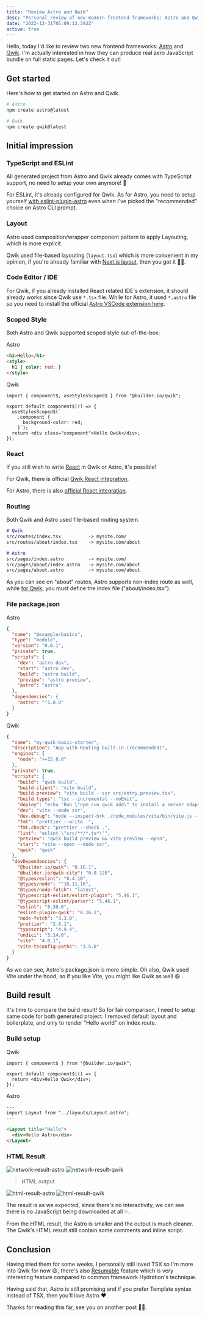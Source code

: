 ```yaml
---
title: "Review Astro and Qwik"
desc: "Personal review of new modern frontend frameworks: Astro and Qwik"
date: "2022-12-31T05:09:13.392Z"
active: true
---
```


Hello, today I'd like to review two new frontend frameworks: [Astro](https://astro.build/) and [Qwik](https://qwik.builder.io/). I'm actually interested in how they can produce real zero JavaScript bundle on full static pages. Let's check it out!

## Get started

Here's how to get started on Astro and Qwik.

```sh
# Astro
npm create astro@latest

# Qwik
npm create qwik@latest
```

## Initial impression

### TypeScript and ESLint

All generated project from Astro and Qwik already comes with TypeScript support, no need to setup your own anymore! 🎉 

For ESLint, it's already configured for Qwik. As for Astro, you need to setup yourself [with eslint-plugin-astro](https://ota-meshi.github.io/eslint-plugin-astro/user-guide/) even when I've picked the "recommended" choice on Astro CLI prompt.

### Layout

Astro used composition/wrapper component pattern to apply Layouting, which is more explicit.

Qwik used file-based layouting (`layout.tsx`) which is more convenient in my opinion, if you're already familiar with [Next.js layout](https://nextjs.org/docs/basic-features/layouts), then you got it 💪🏻.

### Code Editor / IDE

For Qwik, if you already installed React related IDE's extension, it should already works since Qwik use `*.tsx` file. While for Astro, it used `*.astro` file so you need to install the official [Astro VSCode extension here](https://marketplace.visualstudio.com/items?itemName=astro-build.astro-vscode).

### Scoped Style

Both Astro and Qwik supported scoped style out-of-the-box:

Astro

```html
<h1>Hello</h1>
<style>
  h1 { color: red; }
</style>
```

Qwik

```tsx
import { component$, useStylesScoped$ } from "@builder.io/qwik";

export default component$(() => {
  useStylesScoped$(`
    .component {
      background-color: red;
    }`);
  return <div class="component">Hello Qwik</div>;
});
```

### React

If you still wish to write [React](https://reactjs.org/) in Qwik or Astro, it's possible!

For Qwik, there is official [Qwik React integration](https://qwik.builder.io/integrations/integration/react/).

For Astro, there is also [official React integration](https://docs.astro.build/en/guides/integrations-guide/react/).

### Routing

Both Qwik and Astro used file-based routing system. 

```md
# Qwik
src/routes/index.tsx          -> mysite.com/
src/routes/about/index.tsx    -> mysite.com/about

# Astro
src/pages/index.astro         -> mysite.com/
src/pages/about/index.astro   -> mysite.com/about
src/pages/about.astro         -> mysite.com/about
```

As you can see on "about" routes, Astro supports non-index route as well, while [for Qwik](https://qwik.builder.io/qwikcity/routing/overview/), you must define the index file ("about/index.tsx"). 

### File package.json

Astro

```json
{
  "name": "@example/basics",
  "type": "module",
  "version": "0.0.1",
  "private": true,
  "scripts": {
    "dev": "astro dev",
    "start": "astro dev",
    "build": "astro build",
    "preview": "astro preview",
    "astro": "astro"
  },
  "dependencies": {
    "astro": "^1.8.0"
  }
}
```

Qwik

```json
{
  "name": "my-qwik-basic-starter",
  "description": "App with Routing built-in (recommended)",
  "engines": {
    "node": ">=15.0.0"
  },
  "private": true,
  "scripts": {
    "build": "qwik build",
    "build.client": "vite build",
    "build.preview": "vite build --ssr src/entry.preview.tsx",
    "build.types": "tsc --incremental --noEmit",
    "deploy": "echo 'Run \"npm run qwik add\" to install a server adaptor'",
    "dev": "vite --mode ssr",
    "dev.debug": "node --inspect-brk ./node_modules/vite/bin/vite.js --mode ssr --force",
    "fmt": "prettier --write .",
    "fmt.check": "prettier --check .",
    "lint": "eslint \"src/**/*.ts*\"",
    "preview": "qwik build preview && vite preview --open",
    "start": "vite --open --mode ssr",
    "qwik": "qwik"
  },
  "devDependencies": {
    "@builder.io/qwik": "0.16.1",
    "@builder.io/qwik-city": "0.0.128",
    "@types/eslint": "8.4.10",
    "@types/node": "^18.11.16",
    "@types/node-fetch": "latest",
    "@typescript-eslint/eslint-plugin": "5.46.1",
    "@typescript-eslint/parser": "5.46.1",
    "eslint": "8.30.0",
    "eslint-plugin-qwik": "0.16.1",
    "node-fetch": "3.3.0",
    "prettier": "2.8.1",
    "typescript": "4.9.4",
    "undici": "5.14.0",
    "vite": "4.0.1",
    "vite-tsconfig-paths": "3.5.0"
  }
}
```

As we can see, Astro's package.json is more simple. Oh also, Qwik used Vite under the hood, so if you like Vite, you might like Qwik as well 😆 .

## Build result

It's time to compare the build result! So for fair comparison, I need to setup same code for both generated project. I removed default layout and boilerplate, and only to render "Hello world" on index route.

### Build setup

Qwik

```tsx
import { component$ } from "@builder.io/qwik";

export default component$(() => {
  return <div>Hello Qwik</div>;
});
```

Astro

```html
---
import Layout from "../layouts/Layout.astro";
---

<Layout title="Hello">
  <div>Hello Astro</div>
</Layout>
```

### HTML Result

<img alt="network-result-astro" src="https://user-images.githubusercontent.com/7658554/208588625-5f94b2b7-0476-4bbb-8ece-46cba4665f2c.jpg" />
<img alt="network-result-qwik" src="https://user-images.githubusercontent.com/7658554/208588619-3ecf48c1-9003-4377-9373-d2ca5365628b.jpg" />

> HTML output

<img alt="html-result-astro" src="https://user-images.githubusercontent.com/7658554/208588626-2cefa049-0425-4458-ac35-55d13d751840.jpg" />
<img alt="html-result-qwik" src="https://user-images.githubusercontent.com/7658554/208588628-3c2ba754-fd10-4a4f-8022-b605e27b1ead.jpg" />

The result is as we expected, since there's no interactivity, we can see there is no JavaScript being downloaded at all ✨.

From the HTML result, the Astro is smaller and the output is much cleaner. The Qwik's HTML result still contain some comments and inline script.

## Conclusion

Having tried them for some weeks, I personally still loved TSX so I'm more into Qwik for now 😆, there's also [Resumable](https://qwik.builder.io/docs/concepts/resumable/) feature which is very interesting feature compared to common framework Hydration's technique.

Having said that, Astro is still promising and if you prefer Template syntax instead of TSX, then you'll love Astro ❤.

Thanks for reading this far, see you on another post 👋🏻.
